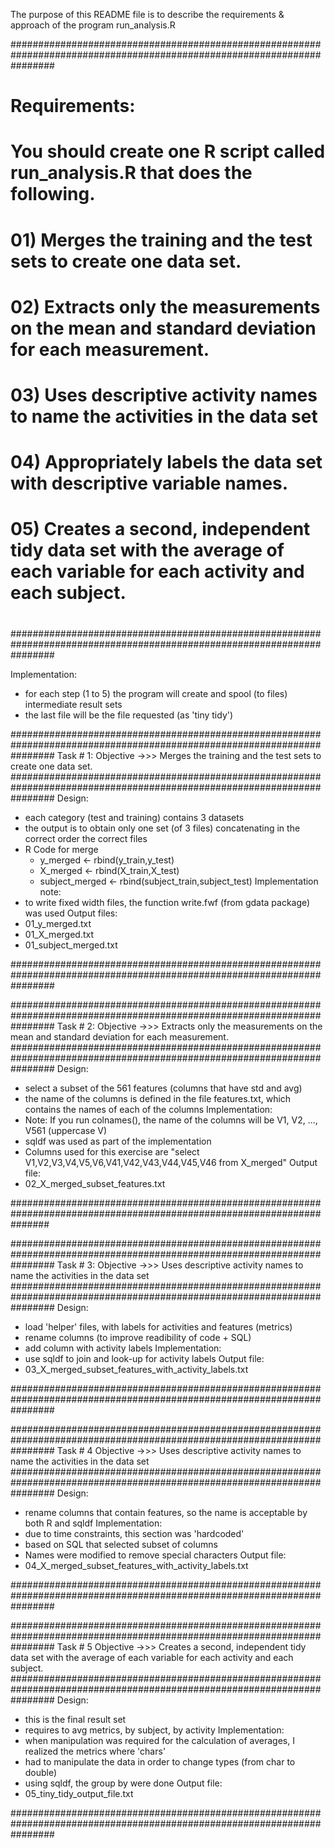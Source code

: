 The purpose of this README file is to describe the requirements & approach of the program run_analysis.R

########################################################################################################################
#
# Requirements:
#
# You should create one R script called run_analysis.R that does the following. 
# 01) Merges the training and the test sets to create one data set.
# 02) Extracts only the measurements on the mean and standard deviation for each measurement. 
# 03) Uses descriptive activity names to name the activities in the data set
# 04) Appropriately labels the data set with descriptive variable names. 
# 05) Creates a second, independent tidy data set with the average of each variable for each activity and each subject. 
# 
########################################################################################################################

Implementation:
- for each step (1 to 5) the program will create and spool (to files) intermediate result sets
- the last file will be the file requested (as 'tiny tidy')

########################################################################################################################
Task # 1: Objective ->>> Merges the training and the test sets to create one data set.
########################################################################################################################
Design:
- each category (test and training) contains 3 datasets
- the output is to obtain only one set (of 3 files) concatenating in the correct order the correct files
- R Code for merge
  - y_merged       <- rbind(y_train,y_test)
  - X_merged       <- rbind(X_train,X_test)
  - subject_merged <- rbind(subject_train,subject_test)
Implementation note:
- to write fixed width files, the function write.fwf (from gdata package) was used
Output files:
- 01_y_merged.txt 
- 01_X_merged.txt 
- 01_subject_merged.txt 

########################################################################################################################


########################################################################################################################
Task # 2: Objective ->>> Extracts only the measurements on the mean and standard deviation for each measurement. 
########################################################################################################################
Design:
- select a subset of the 561 features (columns that have std and avg)
- the name of the columns is defined in the file features.txt, which contains the names of each of the columns
Implementation:
- Note: If you run colnames(), the name of the columns will be V1, V2, ..., V561 (uppercase V)
- sqldf was used as part of the implementation
- Columns used for this exercise are "select V1,V2,V3,V4,V5,V6,V41,V42,V43,V44,V45,V46 from X_merged"
Output file:
- 02_X_merged_subset_features.txt 
 
#######################################################################################################################

########################################################################################################################
Task # 3: Objective ->>> Uses descriptive activity names to name the activities in the data set
########################################################################################################################
Design:
- load 'helper' files, with labels for activities and features (metrics)
- rename columns (to improve readibility of code + SQL)
- add column with activity labels
Implementation:
- use sqldf to join and look-up for activity labels
Output file:
- 03_X_merged_subset_features_with_activity_labels.txt

########################################################################################################################


########################################################################################################################
Task # 4 Objective ->>> Uses descriptive activity names to name the activities in the data set
########################################################################################################################
Design:
- rename columns that contain features, so the name is acceptable by both R and sqldf
Implementation:
- due to time constraints, this section was 'hardcoded'
- based on SQL that selected subset of columns
- Names were modified to remove special characters
Output file:
- 04_X_merged_subset_features_with_activity_labels.txt

########################################################################################################################

########################################################################################################################
Task # 5 Objective ->>> Creates a second, independent tidy data set with the average of each variable for each activity and each subject. 
########################################################################################################################
Design:
- this is the final result set
- requires to avg metrics, by subject, by activity
Implementation:
- when manipulation was required for the calculation of averages, I realized the metrics where 'chars'
- had to manipulate the data in order to change types (from char to double)
- using sqldf, the group by were done
Output file:
- 05_tiny_tidy_output_file.txt

########################################################################################################################

